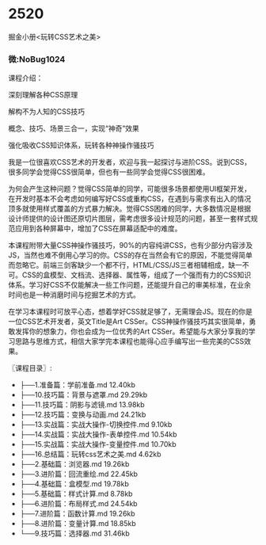 # 2520
掘金小册&lt;玩转CSS艺术之美> 
### 微:NoBug1024 


课程介绍：

深刻理解各种CSS原理

解构不为人知的CSS技巧

概念、技巧、场景三合一，实现“神奇”效果

强化吸收CSS知识体系，玩转各种神操作骚技巧

我是一位很喜欢CSS艺术的开发者，欢迎与我一起探讨与进阶CSS。说到CSS，很多同学会觉得CSS很简单，但也有一些同学会觉得CSS很困难。

为何会产生这种问题？觉得CSS简单的同学，可能很多场景都使用UI框架开发，在开发时基本不会考虑如何编写好CSS或重构CSS，在遇到与需求有出入的情况顶多就使用样式覆盖的方式暴力解决。觉得CSS困难的同学，大多数情况是根据设计师提供的设计图还原切片图层，需考虑很多设计规范的问题，甚至一套样式规范应用到各种屏幕中，增加了CSS在屏幕适配中的难度。

本课程附带大量CSS神操作骚技巧，90%的内容纯讲CSS，也有少部分内容涉及JS，当然也难不倒用心学习的你。CSS的存在当然会有它的原因，不能觉得简单而忽略它。前端三剑客缺少一个都不行，HTML/CSS/JS三者相辅相成，缺一不可。CSS的盒模型、文档流、选择器、属性等，组成了一个强而有力的CSS知识体系。学习好CSS不仅能解决一些工作问题，还能提升自己的审美标准，在业余时间也是一种消磨时间与挖掘艺术的方式。

在学习本课程时可放平心态，想着学好CSS就足够了，无需理会JS。现在的你是一位CSS艺术开发者，英文Title是Art CSSer。CSS神操作骚技巧其实很简单，勇敢发挥你的想象力，你也会成为一位优秀的Art CSSer。希望能与大家分享我的学习思路与思维方式，相信大家学完本课程也能得心应手编写出一些完美的CSS效果。

〖课程目录〗:

- ├──1.准备篇：学前准备.md  12.40kb
- ├──10.技巧篇：背景与遮罩.md  29.29kb
- ├──11.技巧篇：阴影与滤镜.md  13.98kb
- ├──12.技巧篇：变换与动画.md  24.21kb
- ├──13.实战篇：实战大操作-切换控件.md  9.10kb
- ├──14.实战篇：实战大操作-表单控件.md  10.54kb
- ├──15.实战篇：实战大操作-变量控件.md  10.70kb
- ├──16.总结篇：玩转css艺术之美.md  4.62kb
- ├──2.基础篇：浏览器.md  19.26kb
- ├──3.进阶篇：回流重绘.md  22.45kb
- ├──4.基础篇：盒模型.md  19.78kb
- ├──5.基础篇：样式计算.md  8.78kb
- ├──6.进阶篇：布局样式.md  24.54kb
- ├──7.进阶篇：函数计算.md  19.26kb
- ├──8.进阶篇：变量计算.md  18.85kb
- └──9.技巧篇：选择器.md  31.46kb

